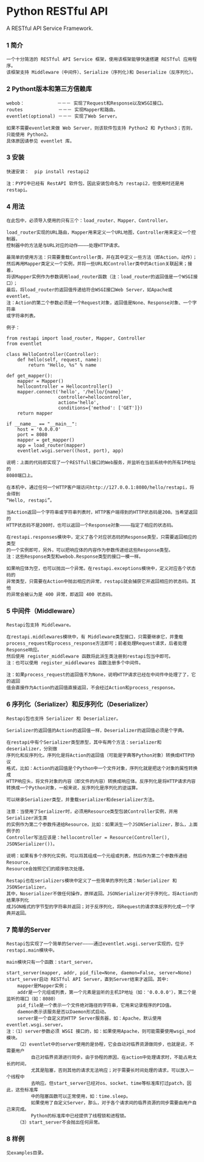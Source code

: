 Python RESTful API
==================

A RESTful API Service Framework.

### 1 简介
    一个十分简洁的 RESTful API Service 框架，使用该框架能够快速搭建 RESTful 应用程序。
    该框架支持 Middleware（中间件）、Serialize（序列化)和 Deserialize（反序列化）。

### 2 Pythont版本和第三方信赖库
    webob：            －－－ 实现了Request和Response以及WSGI接口。
    routes             －－－ 实现Mapper和路由。
    eventlet(optional) －－－ 实现了Web Server。
    
    如果不需要eventlet来做 Web Server，则该软件包支持 Python2 和 Python3；否则，只能使用 Python2。
    具体原因请参见 eventlet 库。

### 3 安装
    快速安装：  pip install restapi2
    
    注：PYPI中已经有 RestAPI 软件包，因此安装包命名为 restapi2，但使用时还是用 restapi。

### 4 用法
    在此包中，必须导入使用的只有三个：load_router、Mapper、Controller。

    load_router实现的URL路由，Mapper用来定义一个URL地图，Controller用来定义一个控制器，
    控制器中的方法是与URL对应的动作————处理HTTP请求。

    最简单的使用方法：只需要重载Controller类，并在其中定义一些方法（即Action，动作）；
    然后再用Mapper类定义一个实例，并将一些URL和Controller类中的Action关联起来；接着，
    将该Mapper实例作为参数调用load_router函数（注：load_router的返回值是一个WSGI接口）；
    最后，将load_router的返回值传递给符合WSGI接口Web Server，如Apache或eventlet。
    注：Action的第二个参数必须是一个Request对象，返回值是None、Response对象、一个字符串
    或字符串列表。

    例子：

    from restapi import load_router, Mapper, Controller
    from eventlet

    class HelloController(Controller):
        def hello(self, request, name):
            return "Hello, %s" % name

    def get_mapper():
        mapper = Mapper()
        hellocontroller = Hellocontroller()
        mapper.connect('hello', '/hello/{name}'
                       controller=hellocontroller,
                       action='hello',
                       conditions={'method': ['GET']})
        return mapper

    if __name__ == "__main__":
        host = '0.0.0.0'
        port = 8080
        mapper = get_mapper()
        app = load_router(mapper)
        eventlet.wsgi.server((host, port), app)

    说明：上面的代码即实现了一个RESTfull接口的Web服务，并监听在当前系统中的所有IP地址的
    8080端口上。

    在本机中，通过任何一个HTTP客户端访问http://127.0.0.1:8080/hello/restapi，将会得到
    “Hello, restapi”。

    当Action返回一个字符串或字符串列表时，HTTP客户端得到的HTTP状态码是200。当希望返回的
    HTTP状态码不是200时，也可以返回一个Response对象————指定了相应的状态码。

    在restapi.responses模块中，定义了各个对应状态码的Response类型，只需要返回相应的类型
    的一个实例即可，另外，可以把响应体的内容作为参数传递给这些Response类型。
    注：这些Response类型和webob.Response类型的接口一模一样。

    如果响应体为空，也可以抛出一个异常。在restapi.exceptions模块中，定义对应各个状态码的
    异常类型，只需要在Action中抛出相应的异常，restapi就会捕获它并返回相应的状态码。其他
    的异常会被认为是 400 异常，即返回 400 状态码。

### 5 中间件（Middleware）
    Restapi包支持 Middleware。

    在restapi.middlewares模块中，有 Middleware类型接口，只需要继承它，并重载
    process_request和process_response方法即可；前者处理Request请求，后者处理Response响应。
    然后使用 register_middleware 函数将此派生类注册到restapi包当中即可。
    注：也可以使用 register_middlewares 函数注册多个中间件。

    注：如果process_request的返回值不为None，说明HTTP请求已经在中间件中处理了了，它的返回
    值会直接作为Action的返回值直接返回，不会经过Action和process_response。

### 6 序列化（Serializer）和反序列化（Deserializer）
    Restapi包也支持 Serializer 和 Deserializer。

    Serializer的返回值的Action的返回值一样，Deserializer的返回值必须是个字典。

    在restapi中有个Serializer类型原型，其中有两个方法：serializer和deserializer，分别做
    序列化和反序列化。序列化是将Action的返回值（可能是字典等Python对象）转换成HTTP协议
    格式，比如：Action的返回值是个Python中一个文件对象，序列化就是把这个对象的属性转换成
    HTTP响应头，将文件对象的内容（即文件的内容）转换成响应体。反序列化是将HTTP请求内容
    转换成一个Python对象，一般来说，反序列化是序列化的逆运算。

    可以继承Serializer类型，并重载serializer和deserializer方法。

    注意：当使用了Serializer时，必须用Resource类型包装Controller实例，并用Serializer派生类
    的实例作为第二个参数传递给Resource，比如：如果派生一个JSONSerializer，那么，上面例子的
    Controller写法应该是：hellocontroller = Resource(Controller(), JSONSerializer())。

    说明：如果有多个序列化实例，可以将其组成一个元组或列表，然后作为第二个参数传递给Resource，
    Resource会按照它们的顺序依次处理。

    Restapi也在serializers模块中定义了一些简单的序列化类：NoSerializer 和 JSONSerializer。
    其中，Noserializer不做任何操作，原样返回。JSONSerializer对于序列化，将Action的结果序列化
    成JSON格式的字节型的字符串并返回；对于反序列化，将Request的请求体反序列化成一个字典并返回。

### 7 简单的Server
    Restapi包实现了一个简单的Server————通过eventlet.wsgi.server实现的，位于restapi.main模块中。

    main模块只有一个函数：start_server。

    start_server(mapper, addr, pid_file=None, daemon=False, server=None)
    start_server启动 RESTful API Server，直到Server结束才返回。其中:
        mapper是Mapper实例；
        addr是一个元组或列表，第一个元素是监听的主机IP地址（如：'0.0.0.0'），第二个是监听的端口（如：8080）
        pid_file是一个表示一个文件绝对路径的字符串，它用来记录程序的PID值。
        daemon表示该服务是否以Daemon形式启动。
        server是一个自定义的HTTP Server服务器，如：Apache，默认使用eventlet.wsgi.server。
    注：（1）server参数必须 WSGI 接口的，如：如果使用Apache，则可能需要使用wsgi_mod模块。
        （2）eventlet中的server使用的是协程，它会自动对临界资源做同步，也就是说，不需要用户
             自己对临界资源进行同步。由于协程的原因，在action中处理请求时，不能占用太长的时间，
             尤其是阻塞，否则其他的请求无法响应；对于需要长时间处理的请求，可以放入一个线程中
             去响应。但start_server已经对os、socket、time等标准库打过patch，因此，这些标准库
             中的阻塞函数可以正常使用，如：time.sleep。
             如果使用了自定义Server，那么，对于各个请求间的临界资源的同步需要由用户自己来完成。
             Python的标准库中已经提供了线程锁和进程锁。
        （3）start_server不会抛出任何异常。

### 8 样例
    见examples目录。

